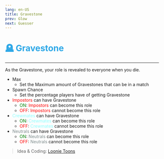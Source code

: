 ```yaml
---
lang: en-US
title: Gravestone
prev: Glow
next: Guesser
---
```


# <font color=#2ea8e7>🪦 <b>Gravestone</b></font> <Badge text="Mixed" type="tip" vertical="middle"/>
---

As the Gravestone, your role is revealed to everyone when you die.

* Max
  * Set the Maximum amount of Gravestones that can be in a match
* Spawn Chance
  * Set the percentage players have of getting Gravestone
* <font color=red>Impostors</font> can have Gravestone
  * <font color=green>ON</font>: <font color=red>Impostors</font> can become this role
  * <font color=red>OFF</font>: <font color=red>Impostors</font> cannot become this role
* <font color=#8cffff>Crewmates</font> can have Gravestone
  * <font color=green>ON</font>: <font color=#8cffff>Crewmates</font> can become this role
  * <font color=red>OFF</font>: <font color=#8cffff>Crewmates</font> cannot become this role
* <font color=#7f8c8d>Neutrals</font> can have Gravestone
  * <font color=green>ON</font>: <font color=#7f8c8d>Neutrals</font> can become this role
  * <font color=red>OFF</font>: <font color=#7f8c8d>Neutrals</font> cannot become this role

> Idea & Coding: [Loonie Toons](https://github.com/Loonie-Toons)